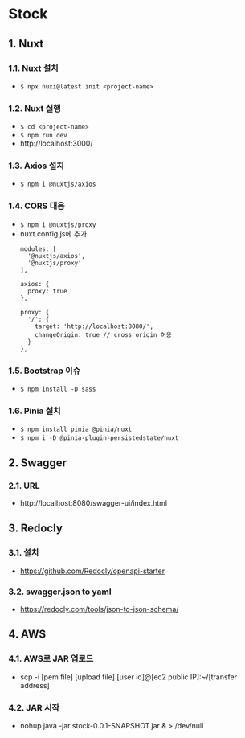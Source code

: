 # Stock

## 1. Nuxt
### 1.1. Nuxt 설치
- ``$ npx nuxi@latest init <project-name>``
### 1.2. Nuxt 실행
- ``$ cd <project-name>``
- ``$ npm run dev``
- http://localhost:3000/
### 1.3. Axios 설치
- ``$ npm i @nuxtjs/axios``
### 1.4. CORS 대응
- ``$ npm i @nuxtjs/proxy``
- nuxt.config.js에 추가
  ```
  modules: [
    '@nuxtjs/axios',
    '@nuxtjs/proxy'
  ],

  axios: {
    proxy: true
  },

  proxy: {
    '/': {
      target: 'http://localhost:8080/',
      changeOrigin: true // cross origin 허용
    }
  },
  ``` 
### 1.5. Bootstrap 이슈
- ``$ npm install -D sass``

### 1.6. Pinia 설치
- ``$ npm install pinia @pinia/nuxt``
- ``$ npm i -D @pinia-plugin-persistedstate/nuxt``

## 2. Swagger
### 2.1. URL
- http://localhost:8080/swagger-ui/index.html

## 3. Redocly
### 3.1. 설치
- https://github.com/Redocly/openapi-starter
### 3.2. swagger.json to yaml
- https://redocly.com/tools/json-to-json-schema/

## 4. AWS
### 4.1. AWS로 JAR 업로드
- scp -i [pem file] [upload file] [user id]@[ec2 public IP]:~/[transfer address]
### 4.2. JAR 시작
- nohup java -jar stock-0.0.1-SNAPSHOT.jar & > /dev/null